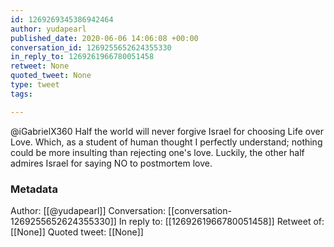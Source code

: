 ```yaml
---
id: 1269269345386942464
author: yudapearl
published_date: 2020-06-06 14:06:08 +00:00
conversation_id: 1269255652624355330
in_reply_to: 1269261966780051458
retweet: None
quoted_tweet: None
type: tweet
tags:

---
```


@iGabrielX360 Half the world will never forgive Israel for choosing Life over Love. Which, as a student of human thought I perfectly understand; nothing could be more insulting than rejecting one's love. Luckily, the other half admires Israel for saying NO to postmortem love.

### Metadata

Author: [[@yudapearl]]
Conversation: [[conversation-1269255652624355330]]
In reply to: [[1269261966780051458]]
Retweet of: [[None]]
Quoted tweet: [[None]]
